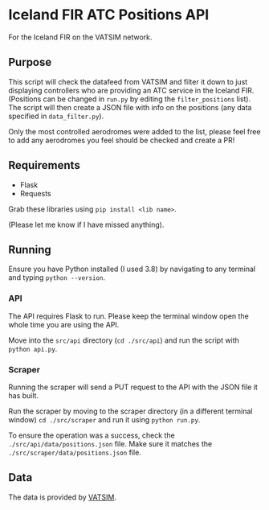 # Iceland FIR ATC Positions API

For the Iceland FIR on the VATSIM network.

## Purpose

This script will check the datafeed from VATSIM and filter it down to just displaying controllers who are providing an ATC service in the Iceland FIR. (Positions can be changed in `run.py` by editing the `filter_positions` list). The script will then create a JSON file with info on the positions (any data specified in `data_filter.py`).

Only the most controlled aerodromes were added to the list, please feel free to add any aerodromes you feel should be checked and create a PR!

## Requirements

- Flask
- Requests

Grab these libraries using `pip install <lib name>`.

(Please let me know if I have missed anything).

## Running

Ensure you have Python installed (I used 3.8) by navigating to any terminal and typing `python --version`.

### API

The API requires Flask to run. Please keep the terminal window open the whole time you are using the API.

Move into the `src/api` directory (`cd ./src/api`) and run the script with `python api.py`.

### Scraper

Running the scraper will send a PUT request to the API with the JSON file it has built.

Run the scraper by moving to the scraper directory (in a different terminal window) `cd ./src/scraper` and run it using `python run.py`.

To ensure the operation was a success, check the `./src/api/data/positions.json` file. Make sure it matches the `./src/scraper/data/positions.json` file.

## Data

The data is provided by [VATSIM](https://www.vatsim.net/).
